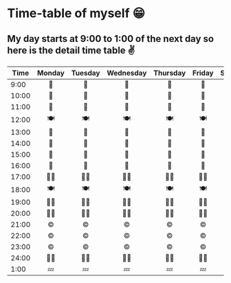 # Time-table of myself 😁

## My day starts at 9:00 to 1:00 of the next day so here is the detail time table ✌

| Time  | Monday    | Tuesday   | Wednesday | Thursday  | Friday    | Saturday  | Sunday    |
| ----- | :---:     | :---:     | :---:     | :---:     | :---:     | :---:     | :---:     |
| 9:00  |     🐍      |    🧪       |     🐍      |    🧪       |    🐍       |    🧪       |    🐍       |
| 10:00 |     🐍      |     🧪      |     🐍      |    🧪       |    🐍      |     🧪      |     🐍      |
| 11:00 |     🐍      |     🧪      |     🐍      |    🧪       |    🐍       |    🧪       |    🐍       |
| 12:00 |     🍽      |    🍽       |     🍽      |     🍽      |     🍽      |     🍽      |    🍽       |
| 13:00 |     🤳      |      🤳    |     🤳     |    🤳      |     🤳     |     🤳      |    🤳      |
| 14:00 |     🐍      |    🧪       |    🐍       |   🧪        |    🐍       |    🧪       |    🐍       |
| 15:00 |     🐍      |    🧪       |    🐍       |    🧪       |    🐍       |    🧪       |    🐍       |
| 16:00 |     🐍      |     🧪      |    🐍       |    🧪       |    🐍       |     🧪      |    🐍       |
| 17:00 |    🏋️‍♂️       |    🏋️‍♂️     |   🏋️‍♂️    |    🏋️‍♂️     |      🏋️‍♂️     |     🏋️‍♂️      |     🏋️‍♂️      |
| 18:00 |   🍽        |     🍽       |    🍽        |   🍽         |      🍽      |      🍽      |     🍽       |
| 19:00 |   💆‍♂️        |    💆‍♂️       |    💆‍♂️       |     💆‍♂️      |     💆‍♂️      |     💆‍♂️      |      💆‍♂️     |
| 20:00 |    💆‍♂️       |    💆‍♂️       |     💆‍♂️      |      💆‍♂️     |    💆‍♂️       |     💆‍♂️      |    💆‍♂️       |
| 21:00 |    ©       |     ©       |     ©       |     ©       |     ©      |    ©       |      ©     |
| 22:00 |    ©       |    ©       |      ©     |      ©     |    ©       |     ©      |     ©      |
| 23:00 |   ©        |     ©      |      ©     |      ©     |    ©       |      ©     |     ©      |
| 24:00 |    💆‍♂️       |     💆‍♂️      |     💆‍♂️      |     💆‍♂️      |     💆‍♂️      |      💆‍♂️     |     💆‍♂️      |
|  1:00 |    💤       |    💤        |    💤        |    💤        |    💤        |    💤        |  💤          |
